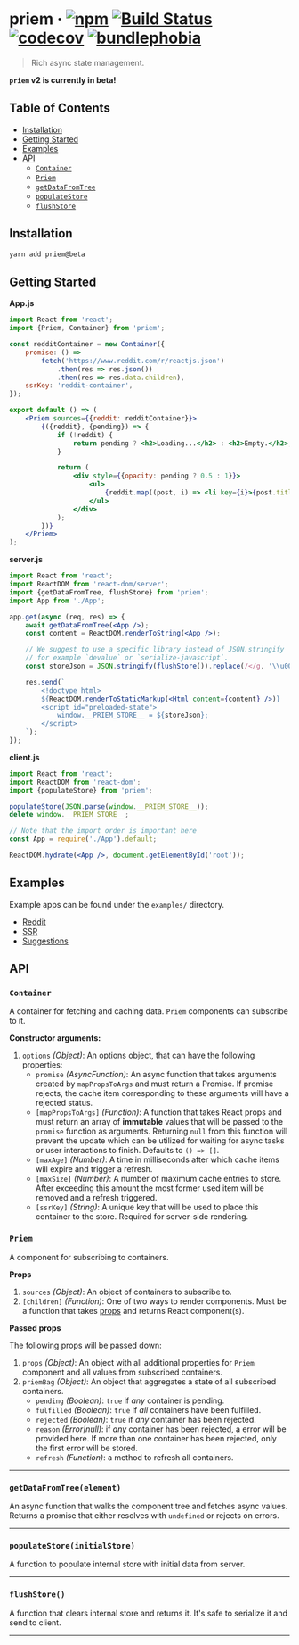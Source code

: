 # priem · [![npm][1]][2] [![Build Status][3]][4] [![codecov][5]][6] [![bundlephobia][7]][8]

> Rich async state management.

**`priem` v2 is currently in beta!**

## Table of Contents

-   [Installation](#installation)
-   [Getting Started](#getting-started)
-   [Examples](#examples)
-   [API](#api)
    -   [`Container`](#container)
    -   [`Priem`](#priem)
    -   [`getDataFromTree`](#getdatafromtreecomponent)
    -   [`populateStore`](#populatestoreinitialstore)
    -   [`flushStore`](#flishstore)

## Installation

```bash
yarn add priem@beta
```

## Getting Started

**App.js**

```jsx
import React from 'react';
import {Priem, Container} from 'priem';

const redditContainer = new Container({
    promise: () =>
        fetch('https://www.reddit.com/r/reactjs.json')
            .then(res => res.json())
            .then(res => res.data.children),
    ssrKey: 'reddit-container',
});

export default () => (
    <Priem sources={{reddit: redditContainer}}>
        {({reddit}, {pending}) => {
            if (!reddit) {
                return pending ? <h2>Loading...</h2> : <h2>Empty.</h2>;
            }

            return (
                <div style={{opacity: pending ? 0.5 : 1}}>
                    <ul>
                        {reddit.map((post, i) => <li key={i}>{post.title}</li>)}
                    </ul>
                </div>
            );
        })}
    </Priem>
);
```

**server.js**

```jsx
import React from 'react';
import ReactDOM from 'react-dom/server';
import {getDataFromTree, flushStore} from 'priem';
import App from './App';

app.get(async (req, res) => {
    await getDataFromTree(<App />);
    const content = ReactDOM.renderToString(<App />);

    // We suggest to use a specific library instead of JSON.stringify
    // for example `devalue` or `serialize-javascript`.
    const storeJson = JSON.stringify(flushStore()).replace(/</g, '\\u003c');

    res.send(`
        <!doctype html>
        ${ReactDOM.renderToStaticMarkup(<Html content={content} />)}
        <script id="preloaded-state">
            window.__PRIEM_STORE__ = ${storeJson};
        </script>
    `);
});
```

**client.js**

```jsx
import React from 'react';
import ReactDOM from 'react-dom';
import {populateStore} from 'priem';

populateStore(JSON.parse(window.__PRIEM_STORE__));
delete window.__PRIEM_STORE__;

// Note that the import order is important here
const App = require('./App').default;

ReactDOM.hydrate(<App />, document.getElementById('root'));
```

## Examples

Example apps can be found under the `examples/` directory.

-   [Reddit](https://github.com/Vlad-Zhukov/priem/tree/master/examples/reddit)
-   [SSR](https://github.com/Vlad-Zhukov/priem/tree/master/examples/ssr)
-   [Suggestions](https://github.com/Vlad-Zhukov/priem/tree/master/examples/suggestions)

## API

### `Container`

A container for fetching and caching data. `Priem` components can subscribe to it.

**Constructor arguments:**

1.  `options` _(Object)_: An options object, that can have the following properties:
    -   `promise` _(AsyncFunction)_: An async function that takes arguments created by `mapPropsToArgs` and must return
        a Promise. If promise rejects, the cache item corresponding to these arguments will have a rejected status.
    -   `[mapPropsToArgs]` _(Function)_: A function that takes React props and must return an array of **immutable**
        values that will be passed to the `promise` function as arguments. Returning `null` from this function will
        prevent the update which can be utilized for waiting for async tasks or user interactions to finish. Defaults to
        `() => []`.
    -   `[maxAge]` _(Number)_: A time in milliseconds after which cache items will expire and trigger a refresh.
    -   `[maxSize]` _(Number)_: A number of maximum cache entries to store. After exceeding this amount the most former
        used item will be removed and a refresh triggered.
    -   `[ssrKey]` _(String)_: A unique key that will be used to place this container to the store. Required for
        server-side rendering.

### `Priem`

A component for subscribing to containers.

**Props**

1.  `sources` _(Object)_: An object of containers to subscribe to.
2.  `[children]` _(Function)_: One of two ways to render components. Must be a function that takes
    [props](#passed-props) and returns React component(s).

**Passed props**

The following props will be passed down:

1. `props` _(Object)_: An object with all additional properties for `Priem` component and all values from subscribed
   containers.
2. `priemBag` _(Object)_: An object that aggregates a state of all subscribed containers.
    - `pending` _(Boolean)_: `true` if _any_ container is pending.
    - `fulfilled` _(Boolean)_: `true` if _all_ containers have been fulfilled.
    - `rejected` _(Boolean)_: `true` if _any_ container has been rejected.
    - `reason` _(Error|null)_: if _any_ container has been rejected, a error will be provided here. If more than one
      container has been rejected, only the first error will be stored.
    - `refresh` _(Function)_: a method to refresh all containers.

---

### `getDataFromTree(element)`

An async function that walks the component tree and fetches async values. Returns a promise that either resolves with
`undefined` or rejects on errors.

---

### `populateStore(initialStore)`

A function to populate internal store with initial data from server.

---

### `flushStore()`

A function that clears internal store and returns it. It's safe to serialize it and send to client.

---

[1]: https://img.shields.io/npm/v/priem.svg
[2]: https://npm.im/priem
[3]: https://travis-ci.com/vlad-zhukov/priem.svg?branch=master
[4]: https://travis-ci.com/vlad-zhukov/priem
[5]: https://codecov.io/gh/vlad-zhukov/priem/branch/master/graph/badge.svg
[6]: https://codecov.io/gh/vlad-zhukov/priem
[7]: https://img.shields.io/bundlephobia/minzip/priem.svg
[8]: https://bundlephobia.com/result?p=priem
